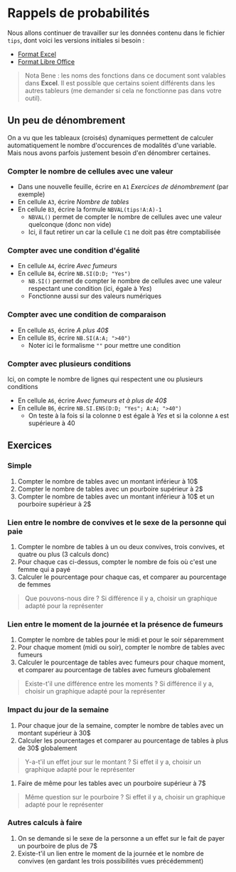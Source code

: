 # Rappels de probabilités


Nous allons continuer de travailler sur les données contenu dans le fichier `tips`, dont voici les versions initiales si besoin :

- [Format Excel](tips.xlsx)
- [Format Libre Office](tips.ods)

> Nota Bene : les noms des fonctions dans ce document sont valables dans **Excel**. Il est possible que certains soient différents dans les autres tableurs (me demander si cela ne fonctionne pas dans votre outil).

## Un peu de dénombrement

On a vu que les tableaux (croisés) dynamiques permettent de calculer automatiquement le nombre d'occurences de modalités d'une variable. Mais nous avons parfois justement besoin d'en dénombrer certaines.

### Compter le nombre de cellules avec une valeur 

- Dans une nouvelle feuille, écrire en `A1` *Exercices de dénombrement* (par exemple) 
- En cellule `A3`, écrire *Nombre de tables*
- En cellule `B3`, écrire la formule `NBVAL(tips!A:A)-1`
    - `NBVAL()` permet de compter le nombre de cellules avec une valeur quelconque (donc non vide)
    - Ici, il faut retirer un car la cellule `C1` ne doit pas être comptabilisée

### Compter avec une condition d'égalité

- En cellule `A4`, écrire *Avec fumeurs*
- En cellule `B4`, écrire `NB.SI(D:D; "Yes")`
    - `NB.SI()` permet de compter le nombre de cellules avec une valeur respectant une condition (ici, égale à *Yes*)
    - Fonctionne aussi sur des valeurs numériques
    
### Compter avec une condition de comparaison

- En cellule `A5`, écrire *A plus 40$*
- En cellule `B5`, écrire `NB.SI(A:A; ">40")`
    - Noter ici le formalisme `""` pour mettre une condition

### Compter avec plusieurs conditions

Ici, on compte le nombre de lignes qui respectent une ou plusieurs conditions

- En cellule `A6`, écrire *Avec fumeurs et à plus de 40$*
- En cellule `B6`, écrire `NB.SI.ENS(D:D; "Yes"; A:A; ">40")`
    - On teste à la fois si la colonne `D` est égale à *Yes* et si la colonne `A` est supérieure à 40
    

## Exercices

### Simple

1. Compter le nombre de tables avec un montant inférieur à 10$
1. Compter le nombre de tables avec un pourboire supérieur à 2$
1. Compter le nombre de tables avec un montant inférieur à 10$ et un pourboire supérieur à 2$

### Lien entre le nombre de convives et le sexe de la personne qui paie

1. Compter le nombre de tables à un ou deux convives, trois convives, et quatre ou plus (3 calculs donc)
1. Pour chaque cas ci-dessus, compter le nombre de fois où c'est une femme qui a payé
1. Calculer le pourcentage pour chaque cas, et comparer au pourcentage de femmes
  
> Que pouvons-nous dire ? Si différence il y a, choisir un graphique adapté pour la représenter
    
### Lien entre le moment de la journée et la présence de fumeurs

1. Compter le nombre de tables pour le midi et pour le soir séparemment
1. Pour chaque moment (midi ou soir), compter le nombre de tables avec fumeurs
1. Calculer le pourcentage de tables avec fumeurs pour chaque moment, et comparer au pourcentage de tables avec fumeurs globalement

> Existe-t'il une différence entre les moments ? Si différence il y a, choisir un graphique adapté pour la représenter

### Impact du jour de la semaine 

1. Pour chaque jour de la semaine, compter le nombre de tables avec un montant supérieur à 30$
1. Calculer les pourcentages et comparer au pourcentage de tables à plus de 30$ globalement

> Y-a-t'il un effet jour sur le montant ? Si effet il y a, choisir un graphique adapté pour le représenter

1. Faire de même pour les tables avec un pourboire supérieur à 7$

> Même question sur le pourboire ? Si effet il y a, choisir un graphique adapté pour le représenter

### Autres calculs à faire

1. On se demande si le sexe de la personne a un effet sur le fait de payer un pourboire de plus de 7$
1. Existe-t'il un lien entre le moment de la journée et le nombre de convives (en gardant les trois possibilités vues précédemment)



